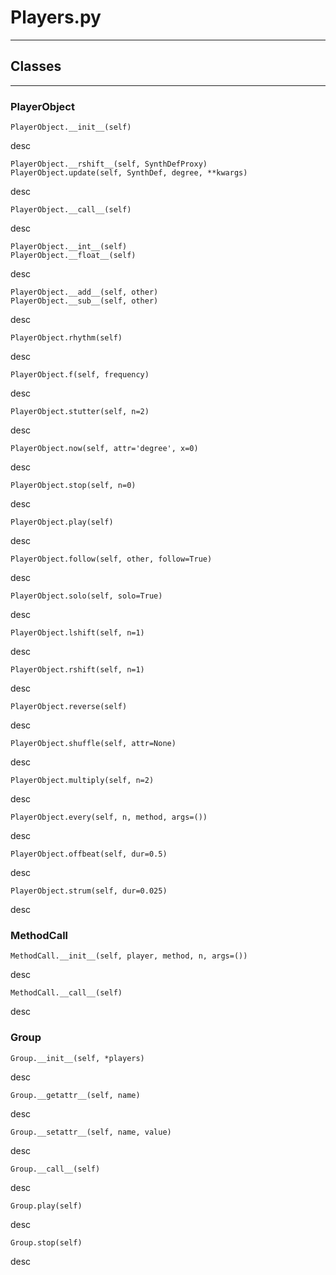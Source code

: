 # Players.py
---

## Classes
---

### PlayerObject

	PlayerObject.__init__(self) 

desc

	PlayerObject.__rshift__(self, SynthDefProxy)
	PlayerObject.update(self, SynthDef, degree, **kwargs)

desc

	PlayerObject.__call__(self)

desc

	PlayerObject.__int__(self)
	PlayerObject.__float__(self)

desc

	PlayerObject.__add__(self, other)
	PlayerObject.__sub__(self, other)

desc

	PlayerObject.rhythm(self)

desc

	PlayerObject.f(self, frequency)

desc

	PlayerObject.stutter(self, n=2)

desc

	PlayerObject.now(self, attr='degree', x=0)

desc

	PlayerObject.stop(self, n=0)

desc

	PlayerObject.play(self)

desc

	PlayerObject.follow(self, other, follow=True)

desc

	PlayerObject.solo(self, solo=True)

desc

	PlayerObject.lshift(self, n=1)

desc

	PlayerObject.rshift(self, n=1)

desc

	PlayerObject.reverse(self)

desc

	PlayerObject.shuffle(self, attr=None)

desc

	PlayerObject.multiply(self, n=2)

desc

	PlayerObject.every(self, n, method, args=())

desc

	PlayerObject.offbeat(self, dur=0.5)

desc

	PlayerObject.strum(self, dur=0.025)

desc

### MethodCall

	MethodCall.__init__(self, player, method, n, args=())

desc

	MethodCall.__call__(self)

desc

### Group

	Group.__init__(self, *players)

desc

	Group.__getattr__(self, name)

desc

	Group.__setattr__(self, name, value)


desc

	Group.__call__(self)

desc

	Group.play(self)

desc

	Group.stop(self)

desc